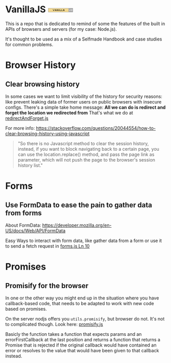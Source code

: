 # VanillaJS ![VanillaJS](button.png)

This is a repo that is dedicated to remind of some the features of the built in APIs of browsers and servers (for my case: Node.js).

It's thought to be used as a mix of a Selfmade Handbook and case studies for common problems.

# Browser History
## Clear browsing history
In some cases we want to limit visibility of the history for security reasons: like prevent leaking data of former users on public browsers with insecure configs. There's a simple take home message: **All we can do is redirect and forget the location we redirected from** That's what we do at [redirectAndForget.js](redirectAndForget.js)

For more info:
https://stackoverflow.com/questions/20044554/how-to-clear-browsing-history-using-javascript

> "So there is no Javascript method to clear the session history, instead, if you want to block navigating back to a certain page, you can use the location.replace() method, and pass the page link as parameter, which will not push the page to the browser's session history list." 

# Forms
## Use FormData to ease the pain to gather data from forms

About FormData: https://developer.mozilla.org/en-US/docs/Web/API/FormData

Easy Ways to interact with form data, like gather data from a form or use it to send a fetch request in [forms.js Ln 10](forms.js?plain=1#L10)

# Promises
## Promisify for the browser
In one or the other way you might end up in the situation where you have callback-based code, that needs to be adapted to work with new code based on promises.

On the server nodjs offers you `utils.promisify`, but browser do not. It's not to complicated though. Look here: [promisify.js](promisify.js)

Basicly the function takes a function that expects params and an errorFirstCallback at the last position and returns a function that returns a Promise that is rejected if the original callback would have contained an error or resolves to the value that would have been given to that callback instead.
